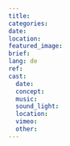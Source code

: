 ```yaml
---
title:
categories:
date:
location:
featured_image:
brief:
lang: de
ref:
cast:
  date:
  concept:
  music:
  sound_light:
  location:
  vimeo:
  other:
---
```


